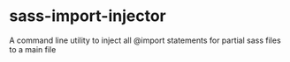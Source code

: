 # sass-import-injector
A command line utility to inject all @import statements for partial sass files to a main file
